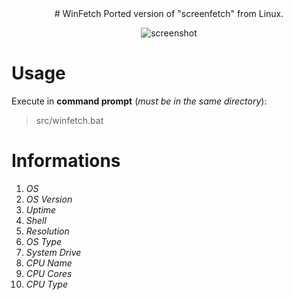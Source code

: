 <center>
# WinFetch
Ported version of "screenfetch" from Linux.

![screenshot](https://i.imgur.com/521v7p5.png)
</center>

# Usage
Execute in **command prompt** (*must be in the same directory*):
> src/winfetch.bat

# Informations
1. *OS*
2. *OS Version*
3. *Uptime*
4. *Shell*
5. *Resolution*
6. *OS Type*
7. *System Drive*
8. *CPU Name*
9. *CPU Cores*
10. *CPU Type* 
